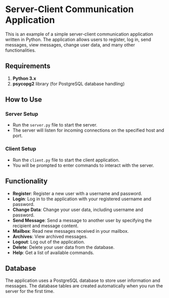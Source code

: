 # Server-Client Communication Application

This is an example of a simple server-client communication application written in Python. The application allows users to register, log in, send messages, view messages, change user data, and many other functionalities.

## Requirements

1. **Python 3.x**
2. **psycopg2** library (for PostgreSQL database handling)

## How to Use

### Server Setup
- Run the `server.py` file to start the server.
- The server will listen for incoming connections on the specified host and port.

### Client Setup
- Run the `client.py` file to start the client application.
- You will be prompted to enter commands to interact with the server.

## Functionality
- **Register**: Register a new user with a username and password.
- **Login**: Log in to the application with your registered username and password.
- **Change Data**: Change your user data, including username and password.
- **Send Message**: Send a message to another user by specifying the recipient and message content.
- **Mailbox**: Read new messages received in your mailbox.
- **Archives**: View archived messages.
- **Logout**: Log out of the application.
- **Delete**: Delete your user data from the database.
- **Help**: Get a list of available commands.

## Database
The application uses a PostgreSQL database to store user information and messages. The database tables are created automatically when you run the server for the first time.

